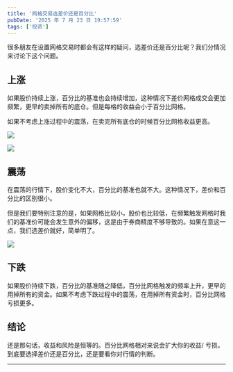 ```yaml
---
title: '网格交易选差价还是百分比'
pubDate: '2025 年 7 月 23 日 19:57:59'
tags: ['投资']
---
```



很多朋友在设置网格交易时都会有这样的疑问，选差价还是百分比呢？我们分情况来讨论下这个问题。

## 上涨

如果股价持续上涨，百分比的基准也会持续增加，这种情况下差价网格成交会更加频繁，更早的卖掉所有的底仓。但是每格的收益会小于百分比网格。

如果不考虑上涨过程中的震荡，在卖完所有底仓的时候百分比网格收益更高。

![](https://md.p1gd0g.cc/mmbiz_png/OQRlA7Uf7SUQ0OdNj2UiaicNcmAQKmxu3gvfXtCPFudvEuyicibRwWO0waHXpV9WThmjuBpIAEtWwXoNaNGOiaZPzIg/0?from=appmsg)

![](https://md.p1gd0g.cc/mmbiz_png/OQRlA7Uf7SUQ0OdNj2UiaicNcmAQKmxu3gawZewiaNoVoHHI1B2Ky8iaiaF659RrPLG3SglIf6WxenPeNOyVLT7Uu2Q/0?from=appmsg)

## 震荡

在震荡的行情下，股价变化不大，百分比的基准也就不大。这种情况下，差价和百分比的区别很小。

但是我们要特别注意的是，如果网格比较小，股价也比较低，在频繁触发网格时我们的基准价可能会发生意外的偏移，这是由于券商精度不够导致的。如果在意这一点，我们选差价就好，简单明了。

![](https://md.p1gd0g.cc/mmbiz_png/OQRlA7Uf7SUQ0OdNj2UiaicNcmAQKmxu3gMS6sdb8dkjBdwlHBLMH6C4A7ticZaHvN5L8TOavfMnNUhRg2SjkSmQA/0?from=appmsg)

## 下跌

如果股价持续下跌，百分比的基准随之降低，百分比网格触发的频率上升，更早的用掉所有的资金。如果不考虑下跌过程中的震荡，在用掉所有资金时，百分比网格亏损更多。

## 结论

还是那句话，收益和风险是恒等的。百分比网格相对来说会扩大你的收益/ 亏损。到底要选择差价还是百分比，还是要看你对行情的判断。

---



